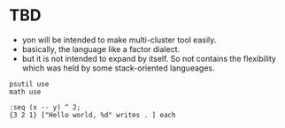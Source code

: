 # TBD

- yon will be intended to make multi-cluster tool easily.
- basically, the language like a factor dialect.
- but it is not intended to expand by itself. So not contains the flexibility which was held by some stack-oriented langueages.

```factor
psutil use
math use

:seq (x -- y) ^ 2;
{3 2 1} ["Hello world, %d" writes . ] each
```
